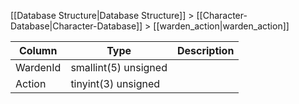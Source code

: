 [[Database Structure|Database Structure]] > [[Character-Database|Character-Database]] > [[warden_action|warden_action]]

Column | Type | Description
--- | --- | ---
WardenId | smallint(5) unsigned | 
Action | tinyint(3) unsigned | 
